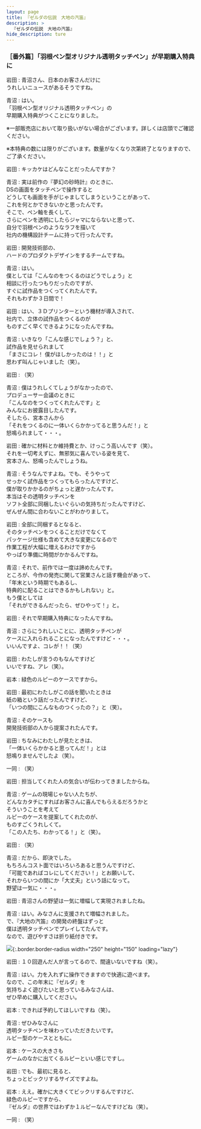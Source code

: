 ```yaml
---
layout: page
title: 『ゼルダの伝説　大地の汽笛』
description: >
  『ゼルダの伝説　大地の汽笛』
hide_description: ture
---
```


### ［番外篇］「羽根ペン型オリジナル透明タッチペン」が早期購入特典に

岩田
: 青沼さん、日本のお客さんだけに<br>うれしいニュースがあるそうですね。

青沼
: はい。<br>「羽根ペン型オリジナル透明タッチペン」の<br>早期購入特典がつくことになりました。

※一部販売店において取り扱いがない場合がございます。詳しくは店頭でご確認ください。

※本特典の数には限りがございます。数量がなくなり次第終了となりますので、ご了承ください。

岩田
: キッカケはどんなことだったんですか？

青沼
: 実は前作の『夢幻の砂時計』のときに、<br>DSの画面をタッチペンで操作すると<br>どうしても画面を手がじゃましてしまうということがあって、<br>これを何とかできないかと思ったんです。<br>そこで、ペン軸を長くして、<br>さらにペンを透明にしたらジャマにならないと思って、<br>自分で羽根ペンのようなラフを描いて<br>社内の機構設計チームに持って行ったんです。

岩田
: 開発技術部の、<br>ハードのプロダクトデザインをするチームですね。

青沼
: はい。<br>僕としては「こんなのをつくるのはどうでしょう」と<br>相談に行ったつもりだったのですが、<br>すぐに試作品をつくってくれたんです。<br>それもわずか３日間で！

岩田
: はい、３Ｄプリンターという機材が導入されて、<br>社内で、立体の試作品をつくるのが<br>ものすごく早くできるようになったんですね。

青沼
: いきなり「こんな感じでしょう？」と、<br>試作品を見せられまして<br>「まさにコレ！ 僕がほしかったのは！！」と<br>思わず叫んじゃいました（笑）。

岩田
: （笑）

青沼
: 僕はうれしくてしょうがなかったので、<br>プロデューサー会議のときに<br>「こんなのをつくってくれたんです」と<br>みんなにお披露目したんです。<br>そしたら、宮本さんから<br>「それをつくるのに一体いくらかかってると思うんだ！」と<br>怒鳴られまして・・・。

岩田
: 確かに材料とか維持費とか、けっこう高いんです（笑）。<br>それを一切考えずに、無邪気に喜んでいる姿を見て、<br>宮本さん、怒鳴ったんでしょうね。

青沼
: そうなんですよね。でも、そうやって<br>せっかく試作品をつくってもらったんですけど、<br>僕が取りかかるのがちょっと遅かったんです。<br>本当はその透明タッチペンを<br>ソフト全部に同梱したいぐらいの気持ちだったんですけど、<br>ぜんぜん間に合わないことがわかりまして。

岩田
: 全部に同梱するとなると、<br>そのタッチペンをつくることだけでなくて<br>パッケージ仕様も含めて大きな変更になるので<br>作業工程が大幅に増えるわけですから<br>やっぱり準備に時間がかかるんですね。

青沼
: それで、前作では一度は諦めたんです。<br>ところが、今作の発売に関して営業さんと話す機会があって、<br>「年末という時期でもあるし、<br>特典的に配ることはできるかもしれない」と。<br>もう僕としては<br>「それができるんだったら、ぜひやって！」と。

岩田
: それで早期購入特典になったんですね。

青沼
: さらにうれしいことに、透明タッチペンが<br>ケースに入れられることになったんですけど・・・。<br>いいんですよ、コレが！！（笑）

岩田
: わたしが言うのもなんですけど<br>いいですね、アレ（笑）。

岩本
: 緑色のルピーのケースですから。

岩田
: 最初にわたしがこの話を聞いたときは<br>紙の箱という話だったんですけど、<br>「いつの間にこんなものつくったの？」と（笑）。

青沼
: そのケースも<br>開発技術部の人から提案されたんです。

岩田
: ちなみにわたしが見たときは、<br>「一体いくらかかると思ってんだ！」とは<br>怒鳴りませんでしたよ（笑）。

一同
: （笑）

岩田
: 担当してくれた人の気合いが伝わってきましたからね。

青沼
: ゲームの現場じゃない人たちが、<br>どんなカタチにすればお客さんに喜んでもらえるだろうかと<br>そういうことを考えて<br>ルピーのケースを提案してくれたのが、<br>ものすごくうれしくて。<br>「この人たち、わかってる！」と（笑）。

岩田
: （笑）

青沼
: だから、即決でした。<br>もちろんコスト面ではいろいろあると思うんですけど、<br>「可能であればコレにしてください！」とお願いして、<br>それからいつの間にか「大丈夫」という話になって。<br>野望は一気に・・・。

岩田
: 青沼さんの野望は一気に増幅して実現されましたね。

青沼
: はい。みなさんに支援されて増幅されました。<br>で、『大地の汽笛』の開発の終盤はずっと<br>僕は透明タッチペンでプレイしてたんです。<br>なので、遊びやすさは折り紙付きです。

![](/interviews/jp/nds/XXXX/vol1/img/photo19.jpg){:.border.border-radius width="250" height="150" loading="lazy"}

岩田
: １０回遊んだ人が言ってるので、間違いないですね（笑）。

青沼
: はい。力を入れずに操作できますので快適に遊べます。<br>なので、この年末に『ゼルダ』を<br>気持ちよく遊びたいと思っているみなさんは、<br>ぜひ早めに購入してください。

岩本
: できれば予約してほしいですね（笑）。

青沼
: ぜひみなさんに<br>透明タッチペンを味わっていただきたいです。<br>ルピー型のケースとともに。

岩本
: ケースの大きさも<br>ゲームのなかに出てくるルピーといい感じですし。

岩田
: でも、最初に見ると、<br>ちょっとビックリするサイズですよね。

岩本
: ええ。確かに大きくてビックリするんですけど、<br>緑色のルピーですから、<br>『ゼルダ』の世界ではわずか１ルピーなんですけどね（笑）。

一同
: （笑）

